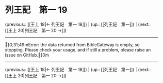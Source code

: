 # 列王記　第一 19

(previous:: [[王上 18|← 列王記　第一 18]]) | (up:: [[列王記　第一]]) | (next:: [[王上 20|列王記　第一 20 →]])

***
[0;31;49mError: the data returned from BibleGateway is empty, so stopping. Please check your usage, and if still a problem, please raise an issue on GitHub.[0m

***

(previous:: [[王上 18|← 列王記　第一 18]]) | (up:: [[列王記　第一]]) | (next:: [[王上 20|列王記　第一 20 →]])
